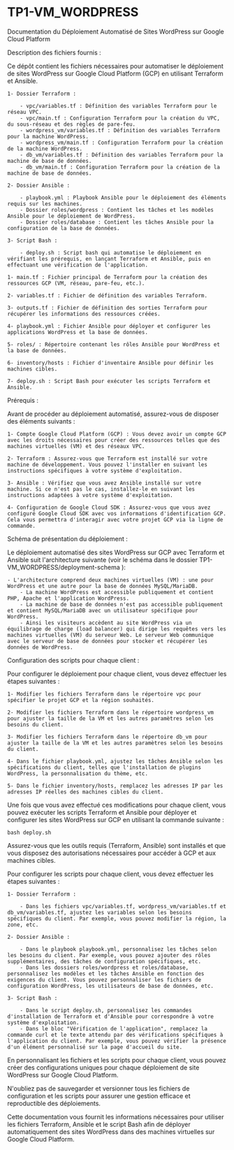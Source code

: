 # TP1-VM_WORDPRESS

Documentation du Déploiement Automatisé de Sites WordPress sur Google Cloud Platform

Description des fichiers fournis :

Ce dépôt contient les fichiers nécessaires pour automatiser le déploiement de sites WordPress sur Google Cloud Platform (GCP) en utilisant Terraform et Ansible.

    1- Dossier Terraform :

        - vpc/variables.tf : Définition des variables Terraform pour le réseau VPC.
        - vpc/main.tf : Configuration Terraform pour la création du VPC, du sous-réseau et des règles de pare-feu.
        - wordpress_vm/variables.tf : Définition des variables Terraform pour la machine WordPress.
        - wordpress_vm/main.tf : Configuration Terraform pour la création de la machine WordPress.
        - db_vm/variables.tf : Définition des variables Terraform pour la machine de base de données.
        - db_vm/main.tf : Configuration Terraform pour la création de la machine de base de données.

    2- Dossier Ansible :

        - playbook.yml : Playbook Ansible pour le déploiement des éléments requis sur les machines.
        - Dossier roles/wordpress : Contient les tâches et les modèles Ansible pour le déploiement de WordPress.
        - Dossier roles/database : Contient les tâches Ansible pour la configuration de la base de données.

    3- Script Bash :

        - deploy.sh : Script bash qui automatise le déploiement en vérifiant les prérequis, en lançant Terraform et Ansible, puis en effectuant une vérification de l'application.

    1- main.tf : Fichier principal de Terraform pour la création des ressources GCP (VM, réseau, pare-feu, etc.).

    2- variables.tf : Fichier de définition des variables Terraform.

    3- outputs.tf : Fichier de définition des sorties Terraform pour récupérer les informations des ressources créées.

    4- playbook.yml : Fichier Ansible pour déployer et configurer les applications WordPress et la base de données.

    5- roles/ : Répertoire contenant les rôles Ansible pour WordPress et la base de données.

    6- inventory/hosts : Fichier d'inventaire Ansible pour définir les machines cibles.

    7- deploy.sh : Script Bash pour exécuter les scripts Terraform et Ansible.

Prérequis :

Avant de procéder au déploiement automatisé, assurez-vous de disposer des éléments suivants :

    1- Compte Google Cloud Platform (GCP) : Vous devez avoir un compte GCP avec les droits nécessaires pour créer des ressources telles que des machines virtuelles (VM) et des réseaux VPC.

    2- Terraform : Assurez-vous que Terraform est installé sur votre machine de développement. Vous pouvez l'installer en suivant les instructions spécifiques à votre système d'exploitation.

    3- Ansible : Vérifiez que vous avez Ansible installé sur votre machine. Si ce n'est pas le cas, installez-le en suivant les instructions adaptées à votre système d'exploitation.

    4- Configuration de Google Cloud SDK : Assurez-vous que vous avez configuré Google Cloud SDK avec vos informations d'identification GCP. Cela vous permettra d'interagir avec votre projet GCP via la ligne de commande.

Schéma de présentation du déploiement :

Le déploiement automatisé des sites WordPress sur GCP avec Terraform et Ansible suit l'architecture suivante (voir le schéma dans le dossier TP1-VM_WORDPRESS/deployment-schema ):

    - L'architecture comprend deux machines virtuelles (VM) : une pour WordPress et une autre pour la base de données MySQL/MariaDB.
        - La machine WordPress est accessible publiquement et contient PHP, Apache et l'application WordPress.
        - La machine de base de données n'est pas accessible publiquement et contient MySQL/MariaDB avec un utilisateur spécifique pour WordPress.
        - Ainsi les visiteurs accèdent au site WordPress via un équilibrage de charge (load balancer) qui dirige les requêtes vers les machines virtuelles (VM) du serveur Web. Le serveur Web communique avec le serveur de base de données pour stocker et récupérer les données de WordPress.

Configuration des scripts pour chaque client :

Pour configurer le déploiement pour chaque client, vous devez effectuer les étapes suivantes :

    1- Modifier les fichiers Terraform dans le répertoire vpc pour spécifier le projet GCP et la région souhaités.

    2- Modifier les fichiers Terraform dans le répertoire wordpress_vm pour ajuster la taille de la VM et les autres paramètres selon les besoins du client.

    3- Modifier les fichiers Terraform dans le répertoire db_vm pour ajuster la taille de la VM et les autres paramètres selon les besoins du client.

    4- Dans le fichier playbook.yml, ajustez les tâches Ansible selon les spécifications du client, telles que l'installation de plugins WordPress, la personnalisation du thème, etc.

    5- Dans le fichier inventory/hosts, remplacez les adresses IP par les adresses IP réelles des machines cibles du client.

Une fois que vous avez effectué ces modifications pour chaque client, vous pouvez exécuter les scripts Terraform et Ansible pour déployer et configurer les sites WordPress sur GCP en utilisant la commande suivante :

    bash deploy.sh

Assurez-vous que les outils requis (Terraform, Ansible) sont installés et que vous disposez des autorisations nécessaires pour accéder à GCP et aux machines cibles.

Pour configurer les scripts pour chaque client, vous devez effectuer les étapes suivantes :

    1- Dossier Terraform :

        - Dans les fichiers vpc/variables.tf, wordpress_vm/variables.tf et db_vm/variables.tf, ajustez les variables selon les besoins spécifiques du client. Par exemple, vous pouvez modifier la région, la zone, etc.

    2- Dossier Ansible :

        - Dans le playbook playbook.yml, personnalisez les tâches selon les besoins du client. Par exemple, vous pouvez ajouter des rôles supplémentaires, des tâches de configuration spécifiques, etc.
        - Dans les dossiers roles/wordpress et roles/database, personnalisez les modèles et les tâches Ansible en fonction des exigences du client. Vous pouvez personnaliser les fichiers de configuration WordPress, les utilisateurs de base de données, etc.

    3- Script Bash :

        - Dans le script deploy.sh, personnalisez les commandes d'installation de Terraform et d'Ansible pour correspondre à votre système d'exploitation.
        - Dans le bloc "Vérification de l'application", remplacez la commande curl et le texte attendu par des vérifications spécifiques à l'application du client. Par exemple, vous pouvez vérifier la présence d'un élément personnalisé sur la page d'accueil du site.

En personnalisant les fichiers et les scripts pour chaque client, vous pouvez créer des configurations uniques pour chaque déploiement de site WordPress sur Google Cloud Platform.

N'oubliez pas de sauvegarder et versionner tous les fichiers de configuration et les scripts pour assurer une gestion efficace et reproductible des déploiements.

Cette documentation vous fournit les informations nécessaires pour utiliser les fichiers Terraform, Ansible et le script Bash afin de déployer automatiquement des sites WordPress dans des machines virtuelles sur Google Cloud Platform.
